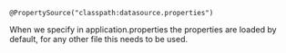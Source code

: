 ```
@PropertySource("classpath:datasource.properties")
```

When we specify in application.properties the properties are loaded by default, for any other file this needs to be
used.